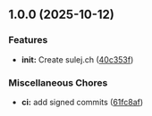 ## 1.0.0 (2025-10-12)

### Features

* **init:** Create sulej.ch ([40c353f](https://github.com/Arlind-dev/sulej.ch/commit/40c353ff4efe2ed26f4462ecef7dd08a23437474))

### Miscellaneous Chores

* **ci:** add signed commits ([61fc8af](https://github.com/Arlind-dev/sulej.ch/commit/61fc8af54da54653a5faedcded6ea3830c17e50d))
